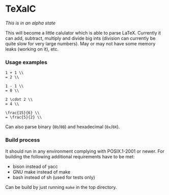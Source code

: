 # TeXalC

_This is in an alpha state_

This will become a little calulator which is able to parse LaTeX.
Currently it can add, subtract, multiply and divide big ints (division can currently be quite slow for very large numbers).
May or may not have some memory leaks (working on it), etc.

### Usage examples
```
1 + 1 \\
= 2 \\

1 - 1 \\
= 0 \\

2 \cdot 2 \\
= 4 \\

\frac{15}{6} \\
= \frac{5}{2} \\
```
Can also parse binary (`0b`/`0B`) and hexadecimal (`0x`/`0X`).

### Build process
It should run in any environment complying with POSIX.1-2001 or newer.
For building the following additional requirements have to be met:
- bison instead of yacc
- GNU make instead of make
- bash instead of sh (used for tests only)

Can be build by just running `make` in the top directory.
